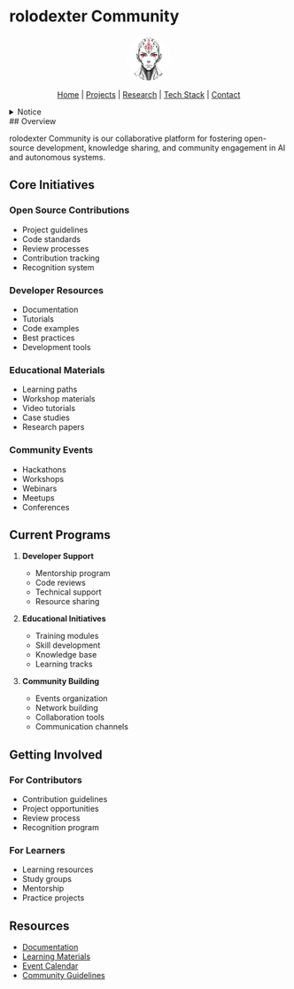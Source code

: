 # rolodexter Community

<p align="center">
  <a href="../../README.md">
    <img src="../../assets/images/rolodexter_logo.jpg" alt="rolodexter Logo" width="80px" style="border-radius: 50%;">
  </a>
</p>

<p align="center">
  <a href="../../README.md">Home</a> | <a href="../../projects/projects.md">Projects</a> | <a href="../../research/research.md">Research</a> | <a href="../../techstack/techstack.md">Tech Stack</a> | <a href="../../contact.md">Contact</a>
</p>

<details>
<summary>Notice</summary>

This repository is protected by copyright and subject to usage restrictions. See the [Copyright Notice](../../COPYRIGHT.md) for details.
</details>
## Overview

rolodexter Community is our collaborative platform for fostering open-source development, knowledge sharing, and community engagement in AI and autonomous systems.

## Core Initiatives

### Open Source Contributions
- Project guidelines
- Code standards
- Review processes
- Contribution tracking
- Recognition system

### Developer Resources
- Documentation
- Tutorials
- Code examples
- Best practices
- Development tools

### Educational Materials
- Learning paths
- Workshop materials
- Video tutorials
- Case studies
- Research papers

### Community Events
- Hackathons
- Workshops
- Webinars
- Meetups
- Conferences

## Current Programs

1. **Developer Support**
   - Mentorship program
   - Code reviews
   - Technical support
   - Resource sharing

2. **Educational Initiatives**
   - Training modules
   - Skill development
   - Knowledge base
   - Learning tracks

3. **Community Building**
   - Events organization
   - Network building
   - Collaboration tools
   - Communication channels

## Getting Involved

### For Contributors
- Contribution guidelines
- Project opportunities
- Review process
- Recognition program

### For Learners
- Learning resources
- Study groups
- Mentorship
- Practice projects

## Resources

- [Documentation](./docs/)
- [Learning Materials](./education/)
- [Event Calendar](./events/)
- [Community Guidelines](./guidelines/) 